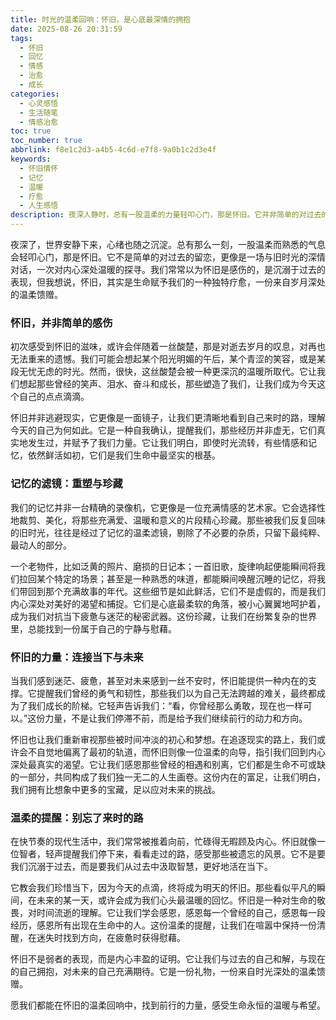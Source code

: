```yaml
---
title: 时光的温柔回响：怀旧，是心底最深情的拥抱
date: 2025-08-26 20:31:59
tags:
  - 怀旧
  - 回忆
  - 情感
  - 治愈
  - 成长
categories:
  - 心灵感悟
  - 生活随笔
  - 情感治愈
toc: true
toc_number: true
abbrlink: f8e1c2d3-a4b5-4c6d-e7f8-9a0b1c2d3e4f
keywords:
  - 怀旧情怀
  - 记忆
  - 温暖
  - 疗愈
  - 人生感悟
description: 夜深人静时，总有一股温柔的力量轻叩心门，那是怀旧。它并非简单的对过去的留恋，而是一种深刻的情感回响，是旧时光在心底留下的温暖印记。本文将带你走进怀旧的深处，感受它如何以独特的方式，治愈我们当下的疲惫，点亮前行的路，让我们明白，那些曾经的岁月，从未真正离去，它们以另一种形式，成为我们生命中最宝贵的财富和最坚实的依靠。
---
```


夜深了，世界安静下来，心绪也随之沉淀。总有那么一刻，一股温柔而熟悉的气息会轻叩心门，那是怀旧。它不是简单的对过去的留恋，更像是一场与旧时光的深情对话，一次对内心深处温暖的探寻。我们常常以为怀旧是感伤的，是沉溺于过去的表现，但我想说，怀旧，其实是生命赋予我们的一种独特疗愈，一份来自岁月深处的温柔馈赠。

### 怀旧，并非简单的感伤

初次感受到怀旧的滋味，或许会伴随着一丝酸楚，那是对逝去岁月的叹息，对再也无法重来的遗憾。我们可能会想起某个阳光明媚的午后，某个青涩的笑容，或是某段无忧无虑的时光。然而，很快，这丝酸楚会被一种更深沉的温暖所取代。它让我们想起那些曾经的笑声、泪水、奋斗和成长，那些塑造了我们，让我们成为今天这个自己的点点滴滴。

怀旧并非逃避现实，它更像是一面镜子，让我们更清晰地看到自己来时的路，理解今天的自己为何如此。它是一种自我确认，提醒我们，那些经历并非虚无，它们真实地发生过，并赋予了我们力量。它让我们明白，即使时光流转，有些情感和记忆，依然鲜活如初，它们是我们生命中最坚实的根基。

### 记忆的滤镜：重塑与珍藏

我们的记忆并非一台精确的录像机，它更像是一位充满情感的艺术家。它会选择性地裁剪、美化，将那些充满爱、温暖和意义的片段精心珍藏。那些被我们反复回味的旧时光，往往是经过了记忆的温柔滤镜，剔除了不必要的杂质，只留下最纯粹、最动人的部分。

一个老物件，比如泛黄的照片、磨损的日记本；一首旧歌，旋律响起便能瞬间将我们拉回某个特定的场景；甚至是一种熟悉的味道，都能瞬间唤醒沉睡的记忆，将我们带回到那个充满故事的年代。这些细节是如此鲜活，它们不是虚假的，而是我们内心深处对美好的渴望和捕捉。它们是心底最柔软的角落，被小心翼翼地呵护着，成为我们对抗当下疲惫与迷茫的秘密武器。这份珍藏，让我们在纷繁复杂的世界里，总能找到一份属于自己的宁静与慰藉。

### 怀旧的力量：连接当下与未来

当我们感到迷茫、疲惫，甚至对未来感到一丝不安时，怀旧能提供一种内在的支撑。它提醒我们曾经的勇气和韧性，那些我们以为自己无法跨越的难关，最终都成为了我们成长的阶梯。它轻声告诉我们：“看，你曾经那么勇敢，现在也一样可以。”这份力量，不是让我们停滞不前，而是给予我们继续前行的动力和方向。

怀旧也让我们重新审视那些被时间冲淡的初心和梦想。在追逐现实的路上，我们或许会不自觉地偏离了最初的轨道，而怀旧则像一位温柔的向导，指引我们回到内心深处最真实的渴望。它让我们感恩那些曾经的相遇和别离，它们都是生命不可或缺的一部分，共同构成了我们独一无二的人生画卷。这份内在的富足，让我们明白，我们拥有比想象中更多的宝藏，足以应对未来的挑战。

### 温柔的提醒：别忘了来时的路

在快节奏的现代生活中，我们常常被推着向前，忙碌得无暇顾及内心。怀旧就像一位智者，轻声提醒我们停下来，看看走过的路，感受那些被遗忘的风景。它不是要我们沉溺于过去，而是要我们从过去中汲取智慧，更好地活在当下。

它教会我们珍惜当下，因为今天的点滴，终将成为明天的怀旧。那些看似平凡的瞬间，在未来的某一天，或许会成为我们心头最温暖的回忆。怀旧是一种对生命的敬畏，对时间流逝的理解。它让我们学会感恩，感恩每一个曾经的自己，感恩每一段经历，感恩所有出现在生命中的人。这份温柔的提醒，让我们在喧嚣中保持一份清醒，在迷失时找到方向，在疲惫时获得慰藉。

怀旧不是弱者的表现，而是内心丰盈的证明。它让我们与过去的自己和解，与现在的自己拥抱，对未来的自己充满期待。它是一份礼物，一份来自时光深处的温柔馈赠。

愿我们都能在怀旧的温柔回响中，找到前行的力量，感受生命永恒的温暖与希望。